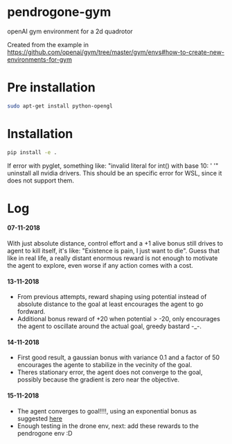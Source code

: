 # pendrogone-gym
openAI gym environment for a 2d quadrotor

Created from the example in https://github.com/openai/gym/tree/master/gym/envs#how-to-create-new-environments-for-gym

# Pre installation
```bash
sudo apt-get install python-opengl
```

# Installation

```bash
pip install -e .
```

If error with pyglet, something like: "invalid literal for int() with base 10: ' '" uninstall all nvidia drivers. This should be an specific error for WSL, since it does not support them.

# Log

#### 07-11-2018
With just absolute distance, control effort and a +1 alive bonus still drives to agent to kill itself, it's like: "Existence is pain, I just want to die". Guess that like in real life, a really distant enormous reward is not enough to motivate the agent to explore, even worse if any action comes with a cost.

#### 13-11-2018
- From previous attempts, reward shaping using potential instead of absolute distance to the goal at least encourages the agent to go fordward.
- Additional bonus reward of +20 when potential > -20, only encourages the agent to oscillate around the actual goal, greedy bastard -_-.

#### 14-11-2018
- First good result, a gaussian bonus with variance 0.1 and a factor of 50 encourages the agente to stabilize in the vecinity of the goal.
- Theres stationary error, the agent does not converge to the goal, possibly because the gradient is zero near the objective.

#### 15-11-2018
- The agent converges to goal!!!!, using an exponential bonus as suggested [here](https://medium.com/@BonsaiAI/deep-reinforcement-learning-models-tips-tricks-for-writing-reward-functions-a84fe525e8e0)
- Enough testing in the drone env, next: add these rewards to the pendrogone env :D
